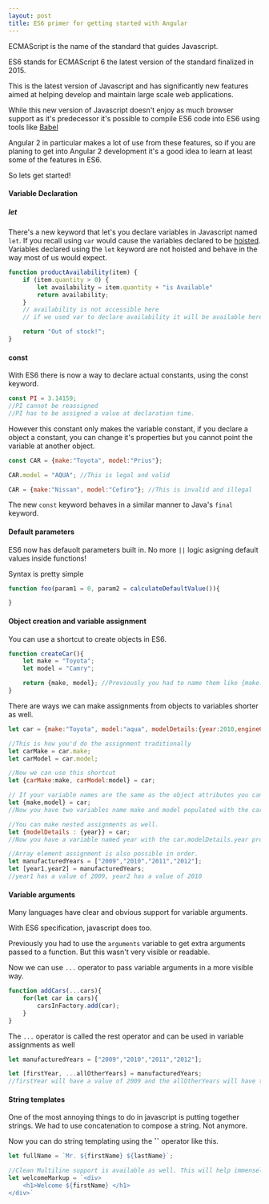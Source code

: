 ```yaml
---
layout: post
title: ES6 primer for getting started with Angular
---
```


ECMAScript is the name of the standard that guides Javascript.

ES6 stands for ECMAScript 6 the latest version of the standard finalized in 2015.

This is the latest version of Javascript and has significantly new features aimed at helping develop and maintain large
scale web applications.

While this new version of Javascript doesn't enjoy as much browser support as it's predecessor it's possible to compile
ES6 code into ES6 using tools like [Babel](https://babeljs.io/)

Angular 2 in particular makes a lot of use from these features, so if you are planing to get into Angular 2 development
it's a good idea to learn at least some of the features in ES6.

So lets get started!

#### Variable Declaration

##### let

There's a new keyword that let's you declare variables in Javascript named `let`. If you recall using `var` would cause
the variables declared to be [hoisted](http://www.w3schools.com/js/js_hoisting.asp). Variables declared using the `let`
keyword are not hoisted and behave in the way most of us would expect.

```javascript
function productAvailability(item) {
    if (item.quantity > 0) {
        let availability = item.quantity + "is Available"
        return availability;
    }
    // availability is not accessible here
    // if we used var to declare availability it will be available here due to hosting.

    return "Out of stock!";
}
```

#### const

With ES6 there is now a way to declare actual constants, using the const keyword.

```javascript
const PI = 3.14159;
//PI cannot be reassigned
//PI has to be assigned a value at declaration time.
```

However this constant only makes the variable constant, if you declare a object a constant, you can change it's
properties but you cannot point the variable at another object.

```javascript
const CAR = {make:"Toyota", model:"Prius"};

CAR.model = "AQUA"; //This is legal and valid

CAR = {make:"Nissan", model:"Cefiro"}; //This is invalid and illegal
```

The new `const` keyword behaves in a similar manner to Java's `final` keyword.

#### Default parameters

ES6 now has defauolt parameters built in. No more `||` logic asigning default values inside functions!

Syntax is pretty simple

```javascript
function foo(param1 = 0, param2 = calculateDefaultValue()){

}
```

#### Object creation and variable assignment

You can use a shortcut to create objects in ES6.

```javascript
function createCar(){
    let make = "Toyota";
    let model = "Camry";

    return {make, model}; //Previously you had to name them like {make:make, model:model}
}
```

There are ways we can make assignments from objects to variables shorter as well.

```javascript
let car = {make:"Toyota", model:"aqua", modelDetails:{year:2010,engineCapacity:"2.4l"}}

//This is how you'd do the assignment traditionally
let carMake = car.make;
let carModel = car.model;

//Now we can use this shortcut
let {carMake:make, carModel:model} = car;

// If your variable names are the same as the object attributes you can write
let {make,model} = car;
//Now you have two variables name make and model populated with the car objects properties named the same.

//You can make nested assignments as well.
let {modelDetails : {year}} = car;
//Now you have a variable named year with the car.modelDetails.year property assigned to it.

//Array element assignment is also possible in order.
let manufacturedYears = ["2009","2010","2011","2012"];
let [year1,year2] = manufacturedYears;
//year1 has a value of 2009, year2 has a value of 2010
```

#### Variable arguments

Many languages have clear and obvious support for variable arguments.

With ES6 specification, javascript does too.

Previously you had to use the `arguments` variable to get extra arguments passed to a function. But this wasn't very
visible or readable.

Now we can use `...` operator to pass variable arguments in a more visible way.

```javascript
function addCars(...cars){
    for(let car in cars){
        carsInFactory.add(car);
    }
}
```

The `...` operator is called the rest operator and can be used in variable assignments as well
```javascript
let manufacturedYears = ["2009","2010","2011","2012"];

let [firstYear, ...allOtherYears] = manufacturedYears;
//firstYear will have a value of 2009 and the allOtherYears will have the elements from 2010 onwards
```

#### String templates

One of the most annoying things to do in javascript is putting together strings. We had to use concatenation to
compose a string. Not anymore.

Now you can do string templating using the **``** operator like this.

```javascript
let fullName = `Mr. ${firstName} ${lastName}`;

//Clean Multiline support is available as well. This will help immensely with writing markup.
let welcomeMarkup = `<div>
    <h1>Welcome ${firstName} </h1>
</div>`
```
